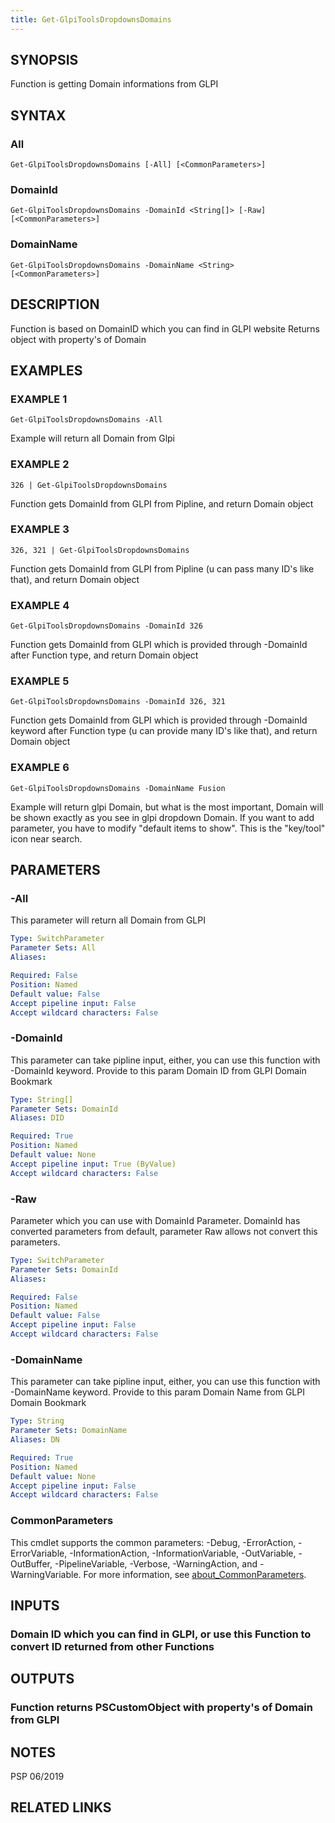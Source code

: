 ```yaml
---
title: Get-GlpiToolsDropdownsDomains
---
```


## SYNOPSIS
Function is getting Domain informations from GLPI

## SYNTAX

### All
```
Get-GlpiToolsDropdownsDomains [-All] [<CommonParameters>]
```

### DomainId
```
Get-GlpiToolsDropdownsDomains -DomainId <String[]> [-Raw] [<CommonParameters>]
```

### DomainName
```
Get-GlpiToolsDropdownsDomains -DomainName <String> [<CommonParameters>]
```

## DESCRIPTION
Function is based on DomainID which you can find in GLPI website
Returns object with property's of Domain

## EXAMPLES

### EXAMPLE 1
```
Get-GlpiToolsDropdownsDomains -All
```

Example will return all Domain from Glpi

### EXAMPLE 2
```
326 | Get-GlpiToolsDropdownsDomains
```

Function gets DomainId from GLPI from Pipline, and return Domain object

### EXAMPLE 3
```
326, 321 | Get-GlpiToolsDropdownsDomains
```

Function gets DomainId from GLPI from Pipline (u can pass many ID's like that), and return Domain object

### EXAMPLE 4
```
Get-GlpiToolsDropdownsDomains -DomainId 326
```

Function gets DomainId from GLPI which is provided through -DomainId after Function type, and return Domain object

### EXAMPLE 5
```
Get-GlpiToolsDropdownsDomains -DomainId 326, 321
```

Function gets DomainId from GLPI which is provided through -DomainId keyword after Function type (u can provide many ID's like that), and return Domain object

### EXAMPLE 6
```
Get-GlpiToolsDropdownsDomains -DomainName Fusion
```

Example will return glpi Domain, but what is the most important, Domain will be shown exactly as you see in glpi dropdown Domain.
If you want to add parameter, you have to modify "default items to show".
This is the "key/tool" icon near search.

## PARAMETERS

### -All
This parameter will return all Domain from GLPI

```yaml
Type: SwitchParameter
Parameter Sets: All
Aliases:

Required: False
Position: Named
Default value: False
Accept pipeline input: False
Accept wildcard characters: False
```

### -DomainId
This parameter can take pipline input, either, you can use this function with -DomainId keyword.
Provide to this param Domain ID from GLPI Domain Bookmark

```yaml
Type: String[]
Parameter Sets: DomainId
Aliases: DID

Required: True
Position: Named
Default value: None
Accept pipeline input: True (ByValue)
Accept wildcard characters: False
```

### -Raw
Parameter which you can use with DomainId Parameter.
DomainId has converted parameters from default, parameter Raw allows not convert this parameters.

```yaml
Type: SwitchParameter
Parameter Sets: DomainId
Aliases:

Required: False
Position: Named
Default value: False
Accept pipeline input: False
Accept wildcard characters: False
```

### -DomainName
This parameter can take pipline input, either, you can use this function with -DomainName keyword.
Provide to this param Domain Name from GLPI Domain Bookmark

```yaml
Type: String
Parameter Sets: DomainName
Aliases: DN

Required: True
Position: Named
Default value: None
Accept pipeline input: False
Accept wildcard characters: False
```

### CommonParameters
This cmdlet supports the common parameters: -Debug, -ErrorAction, -ErrorVariable, -InformationAction, -InformationVariable, -OutVariable, -OutBuffer, -PipelineVariable, -Verbose, -WarningAction, and -WarningVariable. For more information, see [about_CommonParameters](http://go.microsoft.com/fwlink/?LinkID=113216).

## INPUTS

### Domain ID which you can find in GLPI, or use this Function to convert ID returned from other Functions
## OUTPUTS

### Function returns PSCustomObject with property's of Domain from GLPI
## NOTES
PSP 06/2019

## RELATED LINKS
